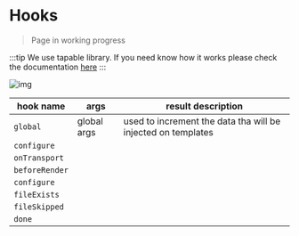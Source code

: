 # Hooks

> Page in working progress

:::tip
We use tapable library. If you need know how it works please check the documentation [here](https://github.com/webpack/tapable)
:::

![img](/hooks.png)

| hook name      | args        | result description                                           |
| -------------- | ----------- | ------------------------------------------------------------ |
| `global`       | global args | used to increment the data tha will be injected on templates |
| `configure`    |             |                                                              |
| `onTransport`  |             |                                                              |
| `beforeRender` |             |                                                              |
| `configure`    |             |                                                              |
| `fileExists`   |             |                                                              |
| `fileSkipped`  |             |                                                              |
| `done`         |             |                                                              |
